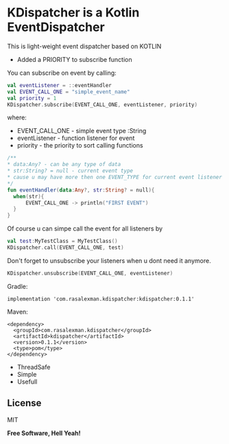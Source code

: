 # KDispatcher is a Kotlin EventDispatcher
This is light-weight event dispatcher based on KOTLIN
+ Added a PRIORITY to subscribe function

You can subscribe on event by calling:
```kotlin
val eventListener = ::eventHandler
val EVENT_CALL_ONE = "simple_event_name"
val priority = 1
KDispatcher.subscribe(EVENT_CALL_ONE, eventListener, priority)
```
where:
- EVENT_CALL_ONE - simple event type :String
- eventListener - function listener for event
- priority - the priority to sort calling functions


```kotlin
/**
* data:Any? - can be any type of data
* str:String? = null - current event type
* cause u may have more then one EVENT_TYPE for current event listener
*/
fun eventHandler(data:Any?, str:String? = null){
  when(str){
      EVENT_CALL_ONE -> println("FIRST EVENT")
  }
}
```
Of course u can simpe call the event for all listeners by
```kotlin
val test:MyTestClass = MyTestClass()
KDispatcher.call(EVENT_CALL_ONE, test)
```

Don't forget to unsubscribe your listeners when u dont need it anymore.
```kotlin
KDispatcher.unsubscribe(EVENT_CALL_ONE, eventListener)
```

Gradle: 
```
implementation 'com.rasalexman.kdispatcher:kdispatcher:0.1.1'
```

Maven:
```
<dependency>
  <groupId>com.rasalexman.kdispatcher</groupId>
  <artifactId>kdispatcher</artifactId>
  <version>0.1.1</version>
  <type>pom</type>
</dependency>
```

- ThreadSafe
- Simple
- Usefull

License
----

MIT


**Free Software, Hell Yeah!**
